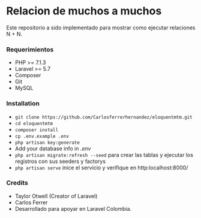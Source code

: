 # Relacion de muchos a muchos 
Este repositorio a sido implementado para mostrar como ejecutar relaciones N + N.

### Requerimientos ###
* PHP >= 7.1.3
* Laravel >= 5.7
* Composer
* Git
* MySQL

### Installation ###

* `git clone https://github.com/Carlosferrerhernandez/eloquentmtm.git`
* `cd eloquentmtm`
* `composer install`
* `cp .env.example .env`
* `php artisan key:generate`
* Add your database info in *.env*
* `php artisan migrate:refresh --seed` para crear las tablas y ejecutar los registros con sus seeders y factorys
* `php artisan serve` inice el servicio y verifique en http:localhost:8000/

### Credits ###
* Taylor Otwell (Creator of Laravel)
* Carlos Ferrer
* Desarrollado para apoyar en Laravel Colombia.

